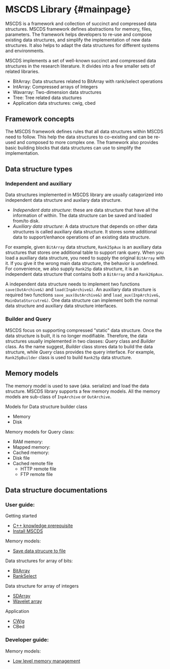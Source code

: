 MSCDS Library                         {#mainpage}
============


MSCDS is a framework and collection of succinct and compressed data structures. MSCDS framework defines abstractions for memory, files, parameters. The framework helps developers to re-use and compose existing data structures, and simplify the implementation of new data structures. It also helps to adapt the data structures for different systems and environments.

MSCDS implements a set of well-known succinct and compressed data structures in the research literature. It divides into a few smaller sets of related libraries.

* BitArray: Data structures related to BitArray with rank/select operations
* IntArray: Compressed arrays of Integers
* Wavarray: Two-dimension data structures
* Tree: Tree related data stuctures
* Application data structures: cwig, cbed

## Framework concepts ##


The MSCDS framework defines rules that all data structures within MSCDS need to follow. This help the data structures to co-existing and can be re-used and composed to more complex one. The framework also provides basic building blocks that data structures can use to simplify the implementation.

## Data structure types ##

### Independent and auxiliary

Data structures implemented in MSCDS library are usually catagorized into independent data structure and auxliary data structure.
* *Independent data structure*: these are data structure that have all the information of within. The data structure can be saved and loaded from/to disk.
* *Auxiliary data structure*: A data structure that depends on other data structures is called auxiliary data structure. It stores some additional data to support/enhance operations of an existing data structure.

For example, given `BitArray` data structure, `Rank25pAux` is an auxiliary data structures that stores one additional table to support rank query. When you load a auxiliary data structure, you need to supply the original `BitArray` with it. If you give it the wrong main data structure, the behavior is undefined. For convenience, we also supply `Rank25p` data structure, it is an independent data structure that contains both a `BitArray` and a `Rank26pAux`.

A independent data structure needs to implement two functions `save(OutArchive&)` and `load(InpArchive&)`. An auxiliary data structure is required two functions `save_aux(OutArchive&)` and `load_aux(InpArchive&, MainDataSturcutre&)`. One data structure can implement both the normal data structure and auxiliary data structure interfaces.

### Builder and Query

MSCDS focus on supporting compressed "static" data structure. Once the data structure is built, it is no longer modifiable. Therefore, the data structures usually implemented in two classes: *Query* class and *Builder* class. As the name suggest, *Builder* class stores data to build the data structure, while *Query* class provides the query interface. For example, `Rank25pBuilder` class is used to build `Rank25p` data structure.


## Memory models ##

The memory model is used to save (aka. serialize) and load the data structure. MSCDS library supports a few memory models. All the memory models are sub-class of `InpArchive` or `OutArchive`.

Models for Data structure builder class
* Memory
* Disk

Memory models for Query class:
* RAM memory:
* Mapped memory:
* Cached memory:
 * Disk file
 * Cached remote file
   * HTTP remote file
   * FTP remote file

## Data structure documentations ##

### User guide:

Getting started
* [C++ knowledge prerequisite](_1_cpp_guide.md)
* [Install MSCDS](_0a_install_mscds.md)

Memory models:
* [Save data strucure to file](_1_save_to_file.md)

Data structures for array of bits:
* [BitArray](_2_bitarray.md)
* [RankSelect](_3_rankselect.md)

Data structure for array of integers
* [SDArray](_4_sdarray.md)
* [Wavelet array](_5_wavelet_array.md)


Application
* [CWig](cwig.md)
* CBed

### Developer guide:

Memory models:
* [Low level memory management](low_lvl_mem.md)
